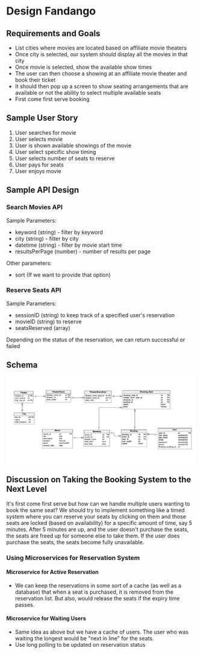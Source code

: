 # Design Fandango

## Requirements and Goals

- List cities where movies are located based on affiliate movie theaters
- Once city is selected, our system should display all the movies in that city
- Once movie is selected, show the available show times
- The user can then choose a showing at an affiliate movie theater and book their ticket
- It should then pop up a screen to show seating arrangements that are available or not the ability to select multiple available seats
- First come first serve booking

## Sample User Story

1. User searches for movie
2. User selects movie
3. User is shown available showings of the movie
4. User select specific show timing
5. User selects number of seats to reserve
6. User pays for seats
7. User enjoys movie

## Sample API Design

### Search Movies API

Sample Parameters:

- keyword (string) - filter by keyword
- city (string) - filter by city
- datetime (string) - filter by movie start time
- resultsPerPage (number) - number of results per page

Other parameters:

- sort (If we want to provide that option)

### Reserve Seats API

Sample Parameters:

- sessionID (string) to keep track of a specified user's reservation
- movieID (string) to reserve
- seatsReserved (array)

Depending on the status of the reservation, we can return successful or failed

## Schema

![Sample Schema](./sample-schema.png)

## Discussion on Taking the Booking System to the Next Level

It's first come first serve but how can we handle multiple users wanting to book the same seat? We should try to implement something like a timed system where you can reserve your seats by clicking on them and those seats are locked (based on availability) for a specific amount of time, say 5 minutes. After 5 minutes are up, and the user doesn't purchase the seats, the seats are freed up for someone else to take them. If the user does purchase the seats, the seats become fully unavailable.

### Using Microservices for Reservation System

#### Microservice for Active Reservation

- We can keep the reservations in some sort of a cache (as well as a database) that when a seat is purchased, it is removed from the reservation list. But also, would release the seats if the expiry time passes.

#### Microservice for Waiting Users

- Same idea as above but we have a cache of users. The user who was waiting the longest would be "next in line" for the seats.
- Use long polling to be updated on reservation status

